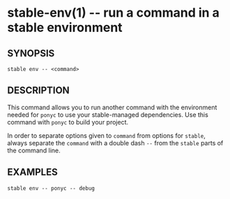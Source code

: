 stable-env(1) -- run a command in a stable environment
======================================================

## SYNOPSIS

    stable env -- <command>

## DESCRIPTION

This command allows you to run another command with the environment
needed for `ponyc` to use your stable-managed dependencies. Use
this command with `ponyc` to build your project.

In order to separate options given to `command` from options for `stable`,
always separate the `command` with a double dash `--` from the `stable` parts of the command line.

## EXAMPLES

    stable env -- ponyc -- debug
